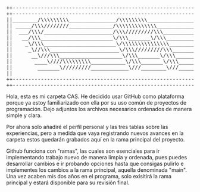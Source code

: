 <pre>
++------------------------------------------------------------------------------------++
++------------------------------------------------------------------------------------++
||________/\\\\\\\\\_______________/\\\\\\\\\__________________/\\\\\\\\\\\___        ||
|| _____/\\\////////______________/\\\\\\\\\\\\\______________/\\\/////////\\\_       ||
||  ___/\\\/______________________/\\\/////////\\\____________\//\\\______\///__      ||
||   __/\\\_______________________\/\\\_______\/\\\_____________\////\\\_________     ||
||    _\/\\\_______________________\/\\\\\\\\\\\\\\\________________\////\\\______    ||
||     _\//\\\______________________\/\\\/////////\\\___________________\////\\\___   ||
||      __\///\\\____________________\/\\\_______\/\\\____________/\\\______\//\\\__  ||
||       ____\////\\\\\\\\\___________\/\\\_______\/\\\___________\///\\\\\\\\\\\/___ ||
||        _______\/////////____________\///________\///______________\///////////_____||
||                                                                                    ||
++------------------------------------------------------------------------------------++
++------------------------------------------------------------------------------------++
</pre>
Hola, esta es mi carpeta CAS. He decidido usar GitHub como plataforma porque ya estoy familiarizado con ella por su uso común de proyectos de programación. 
Dejo adjuntos los archivos necesarios ordenados de manera simple y clara.

Por ahora solo añadiré el perfil personal y las tres tablas sobre las experiencias, pero a medida que vaya registrando nuevos avances en la carpeta estos quedarán grabados aquí en la rama principal del proyecto.

Github funciona con "ramas", las cuales son esenciales para ir implementando trabajo nuevo de manera limpia y ordenada, pues puedes desarrollar cambios e
ir probando opciones hasta que consigas pulirlo e implementes los cambios a la rama principal, aquella denominada "main". Una vez acaben mis dos años en 
el programa, solo exisitirá la rama principal y estará disponible para su revisión final.

